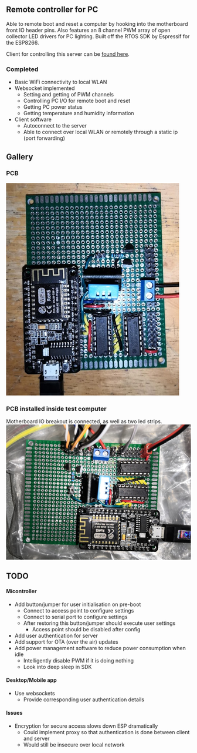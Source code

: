 ## Remote controller for PC
Able to remote boot and reset a computer by hooking into the motherboard front IO header pins.
Also features an 8 channel PWM array of open collector LED drivers for PC lighting.
Built off the RTOS SDK by Espressif for the ESP8266.  

Client for controlling this server can be [found here](https://github.com/FiendChain/ESP8266-RemoteAccess-UI).

### Completed
* Basic WiFi connectivity to local WLAN 
* Websocket implemented
    * Setting and getting of PWM channels
    * Controlling PC I/O for remote boot and reset
    * Getting PC power status
    * Getting temperature and humidity information
* Client software
  * Autoconnect to the server
  * Able to connect over local WLAN or remotely through a static ip (port forwarding)

## Gallery
### PCB 
![alt text](docs/images/pcb.png "PCB")
### PCB installed inside test computer
Motherboard IO breakout is connected, as well as two led strips.
![alt text](docs/images/pcb_installed.png "Installed inside computer with IO jumpers")

## TODO 
#### Micontroller
* Add button/jumper for user initialisation on pre-boot
  * Connect to access point to configure settings
  * Connect to serial port to configure settings
  * After restoring this button/jumper should execute user settings
    * Access point should be disabled after config
* Add user authentication for server
* Add support for OTA (over the air) updates
* Add power management software to reduce power consumption when idle
  * Intelligently disable PWM if it is doing nothing
  * Look into deep sleep in SDK

#### Desktop/Mobile app
* Use websockets
  * Provide corresponding user authentication details

#### Issues
* Encryption for secure access slows down ESP dramatically
  * Could implement proxy so that authentication is done between client and server
  * Would still be insecure over local network
